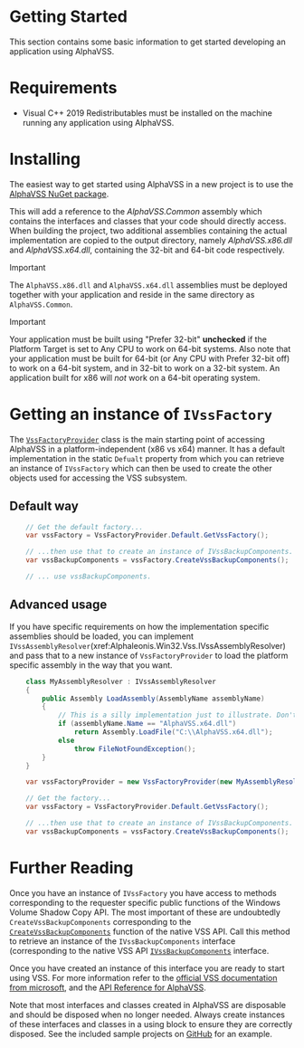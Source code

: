 # Getting Started
  
This section contains some basic information to get started developing an application using AlphaVSS.

# Requirements

* Visual C++ 2019 Redistributables must be installed on the machine running any application using AlphaVSS.

# Installing

The easiest way to get started using AlphaVSS in a new project is to use the [AlphaVSS NuGet package](xref:AlphaVssNuGet).

This will add a reference to the *AlphaVSS.Common* assembly which contains the interfaces and classes that your code should directly access. When building 
the project, two additional assemblies containing the actual implementation are copied to the output directory, namely *AlphaVSS.x86.dll* and *AlphaVSS.x64.dll*,
containing the 32-bit and 64-bit code respectively.  

> [!IMPORTANT]
> The `AlphaVSS.x86.dll` and `AlphaVSS.x64.dll` assemblies must be deployed together with your application and reside in the same directory as `AlphaVSS.Common`.

> [!IMPORTANT]
> Your application must be built using "Prefer 32-bit" **unchecked** if the Platform Target is set to Any CPU to work on 64-bit systems.   Also note that your application must be built for 
> 64-bit (or Any CPU with Prefer 32-bit off) to work on a 64-bit system, and in 32-bit to work on a 32-bit system.  An application built for x86 will *not* work on a 64-bit operating system.


# Getting an instance of `IVssFactory`

The [`VssFactoryProvider`](xref:Alphaleonis.Win32.Vss.VssFactoryProvider) class is the main starting point of accessing AlphaVSS in a platform-independent (x86 vs x64) manner.  It has a default implementation in the static `Defualt` property from which you 
can retrieve an instance of `IVssFactory` which can then be used to create the other objects used for accessing the VSS subsystem.

## Default way
```cs 
    // Get the default factory...
    var vssFactory = VssFactoryProvider.Default.GetVssFactory();

    // ...then use that to create an instance of IVssBackupComponents.
    var vssBackupComponents = vssFactory.CreateVssBackupComponents();

    // ... use vssBackupComponents.
```

## Advanced usage

If you have specific requirements on how the implementation specific assemblies should be loaded, you can implement `IVssAssemblyResolver`(xref:Alphaleonis.Win32.Vss.IVssAssemblyResolver) and pass that to a new instance of
`VssFactoryProvider` to load the platform specific assembly in the way that you want.

```cs
    class MyAssemblyResolver : IVssAssemblyResolver
    {
        public Assembly LoadAssembly(AssemblyName assemblyName)
        {
            // This is a silly implementation just to illustrate. Don't use this!
            if (assemblyName.Name == "AlphaVSS.x64.dll")
                return Assembly.LoadFile("C:\\AlphaVSS.x64.dll");
            else
                throw FileNotFoundException();
        }
    }

    var vssFactoryProvider = new VssFactoryProvider(new MyAssemblyResolver());

    // Get the factory...
    var vssFactory = VssFactoryProvider.Default.GetVssFactory();

    // ...then use that to create an instance of IVssBackupComponents.
    var vssBackupComponents = vssFactory.CreateVssBackupComponents();    
```    

# Further Reading

Once you have an instance of `IVssFactory` you have access to methods corresponding to the requester specific public functions of the Windows Volume Shadow Copy API. The most important of these are undoubtedly `CreateVssBackupComponents` corresponding to the [`CreateVssBackupComponents`](https://docs.microsoft.com/en-us/windows/win32/api/vsbackup/nf-vsbackup-createvssbackupcomponents) function of the native VSS API. Call this method to retrieve an instance of the `IVssBackupComponents` interface (corresponding to the native VSS API [`IVssBackupComponents`](https://docs.microsoft.com/en-us/windows/win32/api/vsbackup/nl-vsbackup-ivssbackupcomponents) interface.

Once you have created an instance of this interface you are ready to start using VSS. For more information refer to the [official VSS documentation from microsoft](xref:VSS), and the [API Reference for AlphaVSS](../api).

Note that most interfaces and classes created in AlphaVSS are disposable and should be disposed when no longer needed. Always create instances of these interfaces and classes in a using block to ensure they are correctly disposed. See the included sample projects on [GitHub](https://github.com/alphaleonis/AlphaVSS) for an example. 
